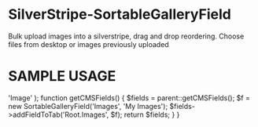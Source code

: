 SilverStripe-SortableGalleryField
=================================

Bulk upload images into a silverstripe, drag and drop reordering. Choose files from desktop or images previously uploaded



SAMPLE USAGE
============



<?php
class GalleryPage extends Page {
	
	static $has_many = array(  	 	
		'Images' => 'Image'  
	);
	
	function getCMSFields() {
		$fields = parent::getCMSFields();
		
		$f = new SortableGalleryField('Images', 'My Images'); 
		$fields->addFieldToTab('Root.Images', $f);
		
		return $fields;
	}
}